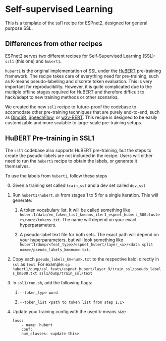 # Self-supervised Learning

This is a template of the ssl1 recipe for ESPnet2, designed for general purpose SSL.

## Differences from other recipes

ESPnet2 serves two different recipes for Self-Supervised Learning (SSL): `ssl1` (this one) and `hubert1`. 

`hubert1` is the original implementation of SSL under the [HuBERT](https://arxiv.org/abs/2106.07447) pre-training framework. The recipe takes care of everything need for pre-training, such as K-means pseudo-labelling and discrete token evaluation. This is very important for reproducibility. However, it is quite complicated due to the multiple offline stages required for HuBERT and therefore difficult to hack/adapt to new training methods or other scenarios. 

We created the new `ssl1` recipe to future-proof the codebase to accomodate other pre-training techniques that are purely end-to-end, such as [DinoSR](https://arxiv.org/abs/2305.10005), [SpeechFlow](https://arxiv.org/abs/2310.16338), or [w2v-BERT](https://arxiv.org/abs/2108.06209). This recipe is designed to be easily customizable and more scalable to large-scale pre-training setups.      

## HuBERT Pre-training in SSL1

The `ssl1` codebase also supports HuBERT pre-training, but the steps to create the pseudo-labels are not included in the recipe. Users will either need to run the `hubert1` recipe to obtain the labels, or generate it themselves.

To use the labels from `hubert1`, follow these steps

0. Given a training set called `train_ssl` and a dev set called `dev_ssl`

1. Run `hubert1/hubert.sh` from stages 1 to 5 for a single iteration. This will generate:

    1. A token vocabulary list. It will be called something like `hubert1/data/en_token_list_kmeans_iter1_espnet_hubert_500clusters/word/tokens.txt`. The name will depend on your exact hyperparameters.

    2. A pseudo-label text file for both sets. The exact path will depend on your hyperparameters, but will look something like `hubert1/dump/<feat_type>/espnet_hubert/layer_<x>/<data split name>/pseudo_labels_km<num>.txt`.

2. Copy each `pseudo_labels_km<num>.txt` to the respective kaldi directly in `ssl` as `text`. For example: `cp hubert1/dump/ssl_feats/espnet_hubert/layer_9/train_ssl/pseudo_labels_km500.txt ssl1/dump/train_ssl/text`

3. In `ssl1/run.sh`, add the following flags:

    1. `--token_type word`
    
    2. `--token_list <path to token list from step 1.1>`

4. Update your training config with the used k-means size
    ```
    loss:
        - name: hubert
        conf:
        num_classes: <update this>
    ```

